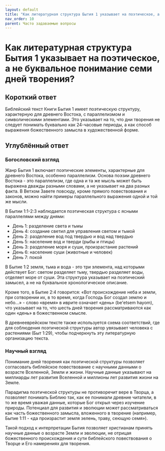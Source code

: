 ```yaml
---
layout: default
title: "Как литературная структура Бытия 1 указывает на поэтическое, а не буквальное понимание семи дней творения?"
nav_order: 10
parent: Часто задаваемые вопросы
---
```


# Как литературная структура Бытия 1 указывает на поэтическое, а не буквальное понимание семи дней творения?

## Короткий ответ

Библейский текст Книги Бытия 1 имеет поэтическую структуру, характерную для древнего Востока, с параллелизмом и символическими элементами. Это указывает на то, что дни творения не следует понимать буквально как 24-часовые периоды, а как способ выражения божественного замысла в художественной форме.

## Углублённый ответ

### Богословский взгляд

Жанр Бытия 1 включает поэтические элементы, характерные для древнего Востока, особенно параллелизм. Основа поэзии древнего Востока - это параллелизм, где одна и та же мысль может быть выражена дважды разными словами, а не указывает на два разных факта. В Ветхом Завете повсюду, кроме прямого повествования и законов, можно найти примеры параллельного выражения одной и той же мысли.

В Бытии 1:1-2:3 наблюдается поэтическая структура с ясными параллелями между днями:
- День 1: разделение света и тьмы
- День 4: создание светил для управления светом и тьмой
- День 2: разделение вод под твердью и вод над твердью
- День 5: население вод и тверди (рыбы и птицы)
- День 3: разделение моря и суши, произрастание растений
- День 6: население суши (животные и человек)
- День 7: покой

В Бытие 1:2 земля, тьма и вода - это три элемента, над которыми действует Бог: светом разделяет тьму, твердью разделяет воды, отделяет море от суши. Эта структура указывает на поэтический замысел, а не на буквальное хронологическое описание.

Кроме того, в Бытие 2:4 говорится: «Вот происхождение неба и земли, при сотворении их, в то время, когда Господь Бог создал землю и небо...» - слово «время» в иврите означает «день» (be'etsem hayom), что указывает на то, что шесть дней творения рассматриваются как один «день» в божественном смысле.

В древнееврейском тексте также используется схема соответствий, где для соблюдения поэтической структуры автор увязывает человека с растениями (Быт 1:29), чтобы подчеркнуть эту литературную организацию текста.

### Научный взгляд

Понимание дней творения как поэтической структуры позволяет согласовать библейское повествование с научными данными о возрасте Вселенной, Земли и жизни. Научные данные указывают на миллиарды лет развития Вселенной и миллионы лет развития жизни на Земле.

Парадигма поэтической структуры не противоречит вере в Творца, а позволяет понимать Библию так, как ее понимали древние читатели, в то же время уважая данные, которые Бог открыл через изучение природы. Потенциал для развития и эволюции может рассматриваться как часть божественного замысла, вложенного в творение (например, Бытие 1:11 - «да произрастит земля зелень, траву, сеющую семя»).

Такой подход к интерпретации Бытия позволяет христианам принять научные данные о возрасте Земли и эволюции, не отрицая божественного происхождения и сути библейского повествования о Творце и Его намерениях для творения.
